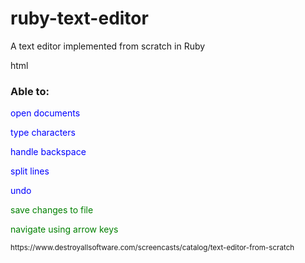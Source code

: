 # ruby-text-editor
A text editor implemented from scratch in Ruby

html
<h3>Able to:</h3>
<p style="color:blue"> open documents </p>
<p style="color:blue"> type characters </p>
<p style="color:blue"> handle backspace </p>
<p style="color:blue"> split lines </p>
<p style="color:blue"> undo </p>
<p style="color:green"> save changes to file </p>
<p style="color:green"> navigate using arrow keys </p>
<small>https://www.destroyallsoftware.com/screencasts/catalog/text-editor-from-scratch</small>
